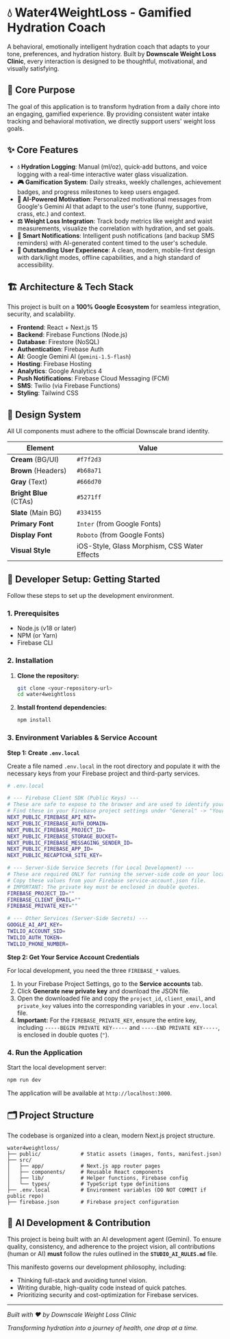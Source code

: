 
# 💧 Water4WeightLoss - Gamified Hydration Coach

A behavioral, emotionally intelligent hydration coach that adapts to your tone, preferences, and hydration history. Built by **Downscale Weight Loss Clinic**, every interaction is designed to be thoughtful, motivational, and visually satisfying.

## 🎯 Core Purpose

The goal of this application is to transform hydration from a daily chore into an engaging, gamified experience. By providing consistent water intake tracking and behavioral motivation, we directly support users' weight loss goals.

## ✨ Core Features

  * **💧 Hydration Logging**: Manual (ml/oz), quick-add buttons, and voice logging with a real-time interactive water glass visualization.
  * **🎮 Gamification System**: Daily streaks, weekly challenges, achievement badges, and progress milestones to keep users engaged.
  * **🤖 AI-Powered Motivation**: Personalized motivational messages from Google's Gemini AI that adapt to the user's tone (funny, supportive, crass, etc.) and context.
  * **⚖️ Weight Loss Integration**: Track body metrics like weight and waist measurements, visualize the correlation with hydration, and set goals.
  * **🔔 Smart Notifications**: Intelligent push notifications (and backup SMS reminders) with AI-generated content timed to the user's schedule.
  * **📱 Outstanding User Experience**: A clean, modern, mobile-first design with dark/light modes, offline capabilities, and a high standard of accessibility.

## 🏗️ Architecture & Tech Stack

This project is built on a **100% Google Ecosystem** for seamless integration, security, and scalability.

  * **Frontend**: React + Next.js 15
  * **Backend**: Firebase Functions (Node.js)
  * **Database**: Firestore (NoSQL)
  * **Authentication**: Firebase Auth
  * **AI**: Google Gemini AI (`gemini-1.5-flash`)
  * **Hosting**: Firebase Hosting
  * **Analytics**: Google Analytics 4
  * **Push Notifications**: Firebase Cloud Messaging (FCM)
  * **SMS**: Twilio (via Firebase Functions)
  * **Styling**: Tailwind CSS

## 🎨 Design System

All UI components must adhere to the official Downscale brand identity.

| Element               | Value                                                 |
| --------------------- | ----------------------------------------------------- |
| **Cream** (BG/UI)     | `#f7f2d3`                                             |
| **Brown** (Headers)   | `#b68a71`                                             |
| **Gray** (Text)       | `#666d70`                                             |
| **Bright Blue** (CTAs)| `#5271ff`                                             |
| **Slate** (Main BG)   | `#334155`                                             |
| **Primary Font** | `Inter` (from Google Fonts)                           |
| **Display Font** | `Roboto` (from Google Fonts)                          |
| **Visual Style** | iOS-Style, Glass Morphism, CSS Water Effects          |

## 🚀 Developer Setup: Getting Started

Follow these steps to set up the development environment.

### 1\. Prerequisites

  * Node.js (v18 or later)
  * NPM (or Yarn)
  * Firebase CLI

### 2\. Installation

1.  **Clone the repository:**

    ```bash
    git clone <your-repository-url>
    cd water4weightloss
    ```

2.  **Install frontend dependencies:**

    ```bash
    npm install
    ```

### 3\. Environment Variables & Service Account

**Step 1: Create `.env.local`**

Create a file named `.env.local` in the root directory and populate it with the necessary keys from your Firebase project and third-party services.

```bash
# .env.local

# --- Firebase Client SDK (Public Keys) ---
# These are safe to expose to the browser and are used to identify your app.
# Find these in your Firebase project settings under "General" -> "Your apps" -> "SDK setup and configuration".
NEXT_PUBLIC_FIREBASE_API_KEY=
NEXT_PUBLIC_FIREBASE_AUTH_DOMAIN=
NEXT_PUBLIC_FIREBASE_PROJECT_ID=
NEXT_PUBLIC_FIREBASE_STORAGE_BUCKET=
NEXT_PUBLIC_FIREBASE_MESSAGING_SENDER_ID=
NEXT_PUBLIC_FIREBASE_APP_ID=
NEXT_PUBLIC_RECAPTCHA_SITE_KEY=

# --- Server-Side Service Secrets (for Local Development) ---
# These are required ONLY for running the server-side code on your local machine.
# Copy these values from your Firebase service-account.json file.
# IMPORTANT: The private key must be enclosed in double quotes.
FIREBASE_PROJECT_ID=""
FIREBASE_CLIENT_EMAIL=""
FIREBASE_PRIVATE_KEY=""

# --- Other Services (Server-Side Secrets) ---
GOOGLE_AI_API_KEY=
TWILIO_ACCOUNT_SID=
TWILIO_AUTH_TOKEN=
TWILIO_PHONE_NUMBER=
```

**Step 2: Get Your Service Account Credentials**

For local development, you need the three `FIREBASE_*` values.
1.  In your Firebase Project Settings, go to the **Service accounts** tab.
2.  Click **Generate new private key** and download the JSON file.
3.  Open the downloaded file and copy the `project_id`, `client_email`, and `private_key` values into the corresponding variables in your `.env.local` file.
4.  **Important:** For the `FIREBASE_PRIVATE_KEY`, ensure the entire key, including `-----BEGIN PRIVATE KEY-----` and `-----END PRIVATE KEY-----`, is enclosed in double quotes (`"`).

### 4\. Run the Application

Start the local development server:

```bash
npm run dev
```

The application will be available at `http://localhost:3000`.

## 🗂️ Project Structure

The codebase is organized into a clean, modern Next.js project structure.

```
water4weightloss/
├── public/             # Static assets (images, fonts, manifest.json)
├── src/
│   ├── app/            # Next.js app router pages
│   ├── components/     # Reusable React components
│   ├── lib/            # Helper functions, Firebase config
│   └── types/          # TypeScript type definitions
├── .env.local          # Environment variables (DO NOT COMMIT if public repo)
├── firebase.json       # Firebase project configuration
```

## 🤖 AI Development & Contribution

This project is being built with an AI development agent (Gemini). To ensure quality, consistency, and adherence to the project vision, all contributions (human or AI) **must** follow the rules outlined in the **`STUDIO_AI_RULES.md`** file.

This manifesto governs our development philosophy, including:

  * Thinking full-stack and avoiding tunnel vision.
  * Writing durable, high-quality code instead of quick patches.
  * Prioritizing security and cost-optimization for Firebase services.

-----

*Built with ❤️ by Downscale Weight Loss Clinic*

*Transforming hydration into a journey of health, one drop at a time.*

